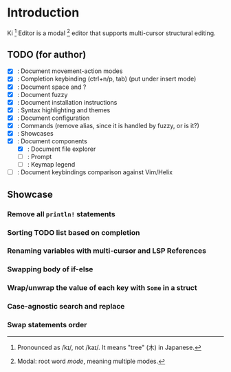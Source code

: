# Introduction

Ki [^1] Editor is a modal [^2] editor that supports multi-cursor structural editing.

[^1]: Pronounced as /kɪ/, not /kaɪ/. It means "tree" (木) in Japanese.
[^2]: Modal: root word _mode_, meaning multiple modes.

## TODO (for author)

- [x] : Document movement-action modes
- [x] : Completion keybinding (ctrl+n/p, tab) (put under insert mode)
- [x] : Document space and ?
- [x] : Document fuzzy
- [x] : Document installation instructions
- [x] : Syntax highlighting and themes
- [x] : Document configuration
- [x] : Commands (remove alias, since it is handled by fuzzy, or is it?)
- [x] : Showcases
- [x] : Document components
  - [x] : Document file explorer
  - [ ] : Prompt
  - [ ] : Keymap legend
- [ ] : Document keybindings comparison against Vim/Helix

## Showcase

### Remove all `println!` statements

<script src="https://asciinema.org/a/660730.js" id="asciicast-660730" async="true"></script>

### Sorting TODO list based on completion

<script src="https://asciinema.org/a/660731.js" id="asciicast-660731" async="true"></script>

### Renaming variables with multi-cursor and LSP References

<script src="https://asciinema.org/a/660732.js" id="asciicast-660732" async="true"></script>

### Swapping body of if-else

<script src="https://asciinema.org/a/660734.js" id="asciicast-660734" async="true"></script>

### Wrap/unwrap the value of each key with `Some` in a struct

<script src="https://asciinema.org/a/660735.js" id="asciicast-660735" async="true"></script>

### Case-agnostic search and replace

<script src="https://asciinema.org/a/660737.js" id="asciicast-660737" async="true"></script>

### Swap statements order

<script src="https://asciinema.org/a/660738.js" id="asciicast-660738" async="true"></script>
